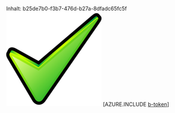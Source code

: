 Inhalt: b25de7b0-f3b7-476d-b27a-8dfadc65fc5f![Bild](03dc2d6e-746c-45d9-a3cd-a5116dd0f37d.png)
[AZURE.INCLUDE [b-token](d52c6247-5ef5-4a64-8754-422f75eb6638.md)]
